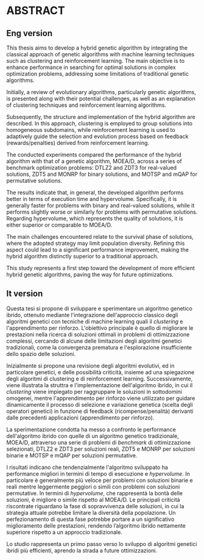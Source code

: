# ABSTRACT

## Eng version

This thesis aims to develop a hybrid genetic algorithm by integrating the classical approach of genetic algorithms with machine learning techniques such as clustering and reinforcement learning. The main objective is to enhance performance in searching for optimal solutions in complex optimization problems, addressing some limitations of traditional genetic algorithms.

Initially, a review of evolutionary algorithms, particularly genetic algorithms, is presented along with their potential challenges, as well as an explanation of clustering techniques and reinforcement learning algorithms.

Subsequently, the structure and implementation of the hybrid algorithm are described. In this approach, clustering is employed to group solutions into homogeneous subdomains, while reinforcement learning is used to adaptively guide the selection and evolution process based on feedback (rewards/penalties) derived from reinforcement learning.

The conducted experiments compared the performance of the hybrid algorithm with that of a genetic algorithm, MOEA/D, across a series of benchmark optimization problems: DTLZ2 and ZDT3 for real-valued solutions, ZDT5 and MONRP for binary solutions, and MOTSP and mQAP for permutative solutions.

The results indicate that, in general, the developed algorithm performs better in terms of execution time and hypervolume. Specifically, it is generally faster for problems with binary and real-valued solutions, while it performs slightly worse or similarly for problems with permutative solutions. Regarding hypervolume, which represents the quality of solutions, it is either superior or comparable to MOEA/D.

The main challenges encountered relate to the survival phase of solutions, where the adopted strategy may limit population diversity. Refining this aspect could lead to a significant performance improvement, making the hybrid algorithm distinctly superior to a traditional approach.

This study represents a first step toward the development of more efficient hybrid genetic algorithms, paving the way for future optimizations.

## It version

Questa tesi si propone di sviluppare e sperimentare un algoritmo genetico ibrido, ottenuto mediante l'integrazione dell'approccio classico degli algoritmi genetici con tecniche di machine learning quali il *clustering* e l'apprendimento per rinforzo. L'obiettivo principale è quello di migliorare le prestazioni nella ricerca di soluzioni ottimali in problemi di ottimizzazione complessi, cercando di alcune delle limitazioni degli algoritmi genetici tradizionali, come la convergenza prematura e l'esplorazione insufficiente dello spazio delle soluzioni.

Inizialmente si propone una revisione degli algoritmi evolutivi, ed in particolare genetici, e delle possibilità criticità, insieme ad una spiegazione degli algoritmi di clustering e di reinforcement learning.
Successivamente, viene illustrata la struttra e l'implementazione dell'algoritmo ibrido, in cui il *clustering* viene impiegato per raggruppare le soluzioni in sottodomini omogenei, mentre l'apprendimento per rinforzo viene utilizzato per guidare dinamicamente il processo di selezione e variazione genetica (scelta degli operatori genetici) in funzione di feedback (ricompense/penalità) derivanti dalle precedenti applicazioni (apprendimento per rinforzo).

La sperimentazione condotta ha messo a confronto le performance dell'algoritmo ibrido con quelle di un algoritmo genetico tradizionale, MOEA/D, attraverso una serie di problemi di *benchmark* di ottimizzazione selezionati, DTLZ2 e ZDT3 per soluzioni reali, ZDT5 e MONRP per soluzioni binarie e MOTSP e mQAP per soluzioni permutative. 

I risultati indicano che tendenzialmente l'algoritmo sviluppato ha performance migliori in termini di tempo di esecuzione e *hypervolume*. In particolare è generalmente più veloce per problemi con soluzioni binarie e reali mentre leggermente peggiori o simili con problemi con soluzioni permutative. In termini di *hypervolume*, che rappresentà la bontà delle soluzioni, è migliore o simile rispetto al MOEA/D.
Le principali criticità riscontrate riguardano la fase di sopravvivenza delle soluzioni, in cui la strategia attuale potrebbe limitare la diversità della popolazione. Un perfezionamento di questa fase potrebbe portare a un significativo miglioramento delle prestazioni, rendendo l’algoritmo ibrido nettamente superiore rispetto a un approccio tradizionale.

Lo studio rappresenta un primo passo verso lo sviluppo di algoritmi genetici ibridi più efficienti, aprendo la strada a future ottimizzazioni.
